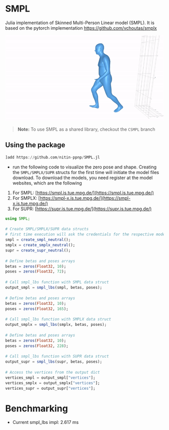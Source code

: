 # SMPL
Julia implementation of Skinned Multi-Person Linear model (SMPL). It is based on the pytorch implementation https://github.com/vchoutas/smplx

![](resources/smpl.gif)

> **Note:** To use SMPL as a shared library, checkout the `CSMPL` branch


## Using the package
```julia
]add https://github.com/nitin-ppnp/SMPL.jl
```

- run the following code to visualize the zero pose and shape. Creating the `SMPL/SMPLX/SUPR` structs for the first time will initiate the model files download. To download the models, you need register at the model websites, which are the following
1. For SMPL: [https://smpl.is.tue.mpg.de/](https://smpl.is.tue.mpg.de/)
2. For SMPLX: [https://smpl-x.is.tue.mpg.de/](https://smpl-x.is.tue.mpg.de/)
3. For SUPR: [https://supr.is.tue.mpg.de/](https://supr.is.tue.mpg.de/)

```julia
using SMPL;

# Create SMPL/SMPLX/SUPR data structs
# first time execution will ask the credentials for the respective model website
smpl = create_smpl_neutral();
smplx = create_smplx_neutral();
supr = create_supr_neutral();

# Define betas and poses arrays
betas = zeros(Float32, 10);
poses = zeros(Float32, 72);

# Call smpl_lbs function with SMPL data struct
output_smpl = smpl_lbs(smpl, betas, poses);

# Define betas and poses arrays
betas = zeros(Float32, 10);
poses = zeros(Float32, 165);

# Call smpl_lbs function with SMPLX data struct
output_smplx = smpl_lbs(smplx, betas, poses);

# Define betas and poses arrays
betas = zeros(Float32, 10);
poses = zeros(Float32, 228);

# Call smpl_lbs function with SUPR data struct
output_supr = smpl_lbs(supr, betas, poses);

# Access the vertices from the output dict
vertices_smpl = output_smpl["vertices"];
vertices_smplx = output_smplx["vertices"];
vertices_supr = output_supr["vertices"];
```


# Benchmarking
- Current smpl_lbs impl: 2.617 ms